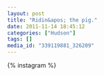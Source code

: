 ```yaml
---
layout: post
title: "Ridin&apos; the pig."
date: 2011-11-14 18:45:12
categories: ["Hudson"]
tags: []
media_id: "339119881_326209"
---
```


{% instagram %}
